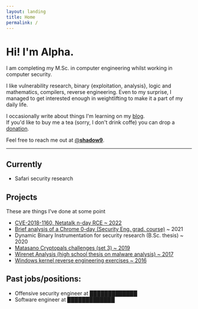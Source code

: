 ```yaml
---
layout: landing
title: Home
permalink: /
---
```


# Hi! I'm Alpha.

I am completing my M.Sc. in computer engineering whilst working in
computer security.

I like vulnerability research, binary {exploitation, analysis}, logic and
mathematics, compilers, reverse engineering. Even to my surprise, I managed to
get interested enough in weightlifting to make it a part of my daily life.

I occasionally write about things I'm learning on my
[blog](/blog).  
If you'd like to buy me a tea (sorry, I don't drink coffe)
you can drop a [donation](https://ko-fi.com/shxdow).

Feel free to reach me out at
[@__shadow9__](https://twitter.com/__shadow9__).

* * *

Currently
--------------------

*   Safari security research

Projects
-------------

These are things I've done at some point

*   [CVE-2018-1160, Netatalk n-day RCE ~ 2022](/cve-2018-1160)
*   [Brief analysis of a Chrome 0-day (Security Eng. grad. course)](https://raw.githubusercontent.com/shxdow/talks/main/short-browser-exploitation.pdf) ~ 2021
*   Dynamic Binary Instrumentation for security research (B.Sc. thesis) ~ 2020
*   [Matasano Cryptopals challenges (set 3) ~ 2019](https://github.com/shxdow/matasano)
*   [Wirenet Analysis (high school thesis on malware analysis) ~ 2017](https://github.com/shxdow/wirenet-analysis)
*   [Windows kernel reverse engineering exercises ~ 2016](https://github.com/shxdow/low-level-exercises/tree/master/practical-reverse-engineering)

Past jobs/positions:
--------------------

*   Offensive security engineer at █████████████
*   Software engineer at █████████████
